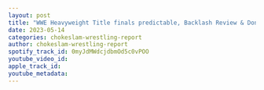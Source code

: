 ```yaml
---
layout: post
title: "WWE Heavyweight Title finals predictable, Backlash Review & Don Callis turns on Omega!"
date: 2023-05-14
categories: chokeslam-wrestling-report
author: chokeslam-wrestling-report
spotify_track_id: 0myJdMWdcjdbmOd5c0vPOO
youtube_video_id: 
apple_track_id: 
youtube_metadata: 
---
```

